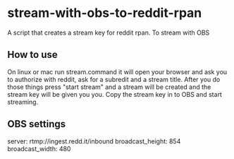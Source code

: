# stream-with-obs-to-reddit-rpan
A script that creates a stream key for reddit rpan. To stream with OBS

## How to use
On linux or mac run stream.command it will open your browser and ask you to authorize with reddit, ask for a subredit and a stream title. After you do those things press "start stream" and a stream will be created and the stream key will be given you you. Copy the stream key in to OBS and start streaming.

## OBS settings
server: rtmp://ingest.redd.it/inbound
broadcast_height: 854
broadcast_width: 480
